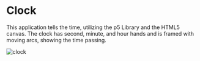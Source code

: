 # Clock
This application tells the time, utilizing the p5 Library and the HTML5 canvas. The clock has second, minute, and hour hands and is framed with moving arcs, showing the time passing.


![clock](https://media.giphy.com/media/TlWhrn4bgPPGthLfFa/giphy.gif)
